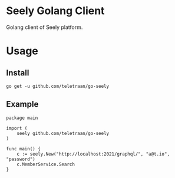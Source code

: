 # Seely Golang Client

Golang client of Seely platform.

# Usage

## Install

```
go get -u github.com/teletraan/go-seely
```

## Example

```
package main

import (
    seely github.com/teletraan/go-seely
)

func main() {
    c := seely.New("http://localhost:2021/graphql/", "a@t.io", "password")
    c.MemberService.Search
}
```